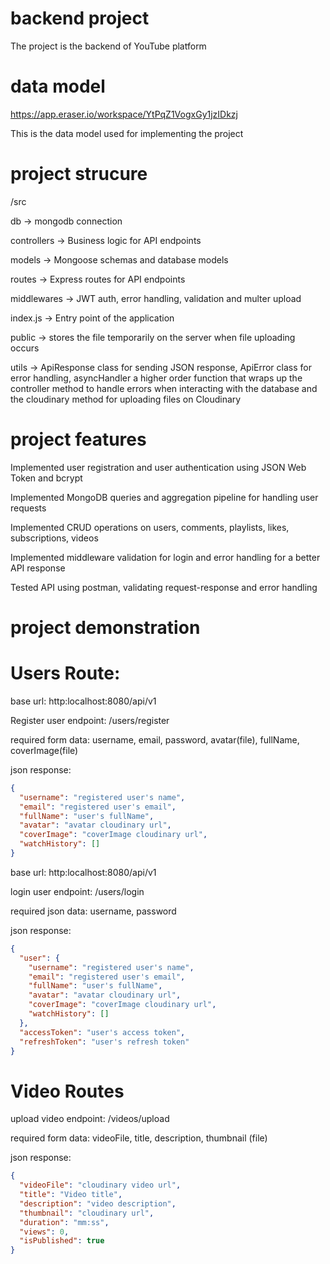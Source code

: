 # backend project

The project is the backend of YouTube platform

# data model

https://app.eraser.io/workspace/YtPqZ1VogxGy1jzIDkzj

This is the data model used for implementing the project

# project strucure

/src

db -> mongodb connection

controllers -> Business logic for API endpoints

models -> Mongoose schemas and database models

routes -> Express routes for API endpoints

middlewares -> JWT auth, error handling, validation and multer upload

index.js -> Entry point of the application

public -> stores the file temporarily on the server when file uploading occurs

utils -> ApiResponse class for sending JSON response, ApiError class for error handling, asyncHandler a higher order function that wraps up the controller method to handle errors when interacting with the database and the cloudinary method for uploading files on Cloudinary


# project features

Implemented user registration and user authentication using JSON Web Token
and bcrypt

Implemented MongoDB queries and aggregation pipeline for handling user
requests

Implemented CRUD operations on users, comments, playlists, likes,
subscriptions, videos

Implemented middleware validation for login and error handling for a better
API response

Tested API using postman, validating request-response and error handling

# project demonstration

# Users Route:

base url: http:localhost:8080/api/v1

Register user endpoint: /users/register

required form data: username, email, password, avatar(file), fullName, coverImage(file)

json response:

```json
{
  "username": "registered user's name",
  "email": "registered user's email",
  "fullName": "user's fullName",
  "avatar": "avatar cloudinary url",
  "coverImage": "coverImage cloudinary url",
  "watchHistory": []
}
```

base url: http:localhost:8080/api/v1

login user endpoint: /users/login

required json data: username, password

json response:

```json
{
  "user": {
    "username": "registered user's name",
    "email": "registered user's email",
    "fullName": "user's fullName",
    "avatar": "avatar cloudinary url",
    "coverImage": "coverImage cloudinary url",
    "watchHistory": []
  },
  "accessToken": "user's access token",
  "refreshToken": "user's refresh token"
}
```

# Video Routes

upload video endpoint: /videos/upload

required form data: videoFile, title, description, thumbnail (file)

json response:

```json
{
  "videoFile": "cloudinary video url",
  "title": "Video title",
  "description": "video description",
  "thumbnail": "cloudinary url",
  "duration": "mm:ss",
  "views": 0,
  "isPublished": true
}
```
